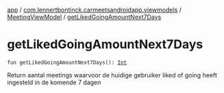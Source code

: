 [app](../../index.md) / [com.lennertbontinck.carmeetsandroidapp.viewmodels](../index.md) / [MeetingViewModel](index.md) / [getLikedGoingAmountNext7Days](./get-liked-going-amount-next7-days.md)

# getLikedGoingAmountNext7Days

`fun getLikedGoingAmountNext7Days(): `[`Int`](https://kotlinlang.org/api/latest/jvm/stdlib/kotlin/-int/index.html)

Return aantal meetings waarvoor de huidige gebruiker liked of going heeft ingesteld in de komende 7 dagen

